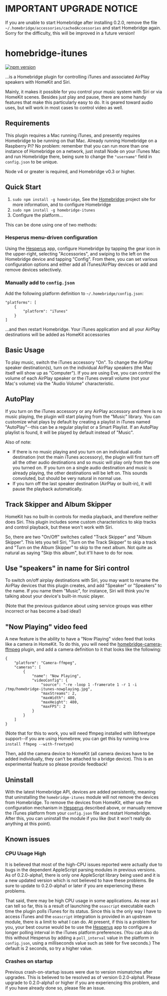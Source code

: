 # IMPORTANT UPGRADE NOTICE

If you are unable to start Homebridge after installing 0.2.0, remove the file `~/.homebridge/accessories/cachedAccessories` and start Homebridge again. Sorry for the difficulty, this will be improved in a future version!

# homebridge-itunes

[![npm version](https://badge.fury.io/js/homebridge-itunes.svg)](https://badge.fury.io/js/homebridge-itunes)


...is a Homebridge plugin for controlling iTunes and associated AirPlay speakers with HomeKit and Siri.

Mainly, it makes it possible for you control your music system with Siri or via HomeKit scenes. Besides just play and pause, there are some handy features that make this particularly easy to do. It is geared toward audio uses, but will work in most cases to control video as well.

## Requirements

This plugin requires a Mac running iTunes, and presently requires Homebridge to be running on that Mac. Already running Homebridge on a Raspberry Pi? No problem: remember that you can run more than one instance of Homebridge on a network, just install Node on your iTunes Mac and run Homebridge there, being sure to change the `"username"` field in `config.json` to be unique.

Node v4 or greater is required, and Homebridge v0.3 or higher.

## Quick Start

1. `sudo npm install -g homebridge`, See the [Homebridge](https://github.com/nfarina/homebridge) project site for more information, and to configure Homebridge
2. `sudo npm install -g homebridge-itunes`
3. Configure the platform...

This can be done using one of two methods:

### Hesperus menu-driven configuration

Using the [Hesperus](https://itunes.apple.com/us/app/hesperus/id969348892?mt=8) app, configure Homebridge by tapping the gear icon in the upper-right, selecting "Accessories", and swiping to the left on the Homebridge device and tapping "Config". From there, you can set various configuration options and either add all iTunes/AirPlay devices or add and remove devices selectively.

### Manually add to `config.json`

Add the following platform definition to `~/.homebridge/config.json`:

```
"platforms": [
    {
        "platform": "iTunes"
    }
]
```

...and then restart Homebridge. Your iTunes application and all your AirPlay destinations will be added as HomeKit accessories

## Basic Usage

To play music, switch the iTunes accessory "On". To change the AirPlay speaker destination(s), turn on the individual AirPlay speakers (the Mac itself will show up as "Computer"). If you are using Eve, you can control the volume of each AirPlay speaker or the iTunes overall volume (not your Mac's volume) via the "Audio Volume" characteristic.

## AutoPlay

If you turn on the iTunes accessory or any AirPlay accessory and there is no music playing, the plugin will start playing from the "Music" library. You can customize what plays by default by creating a playlist in iTunes named "AutoPlay"--this can be a regular playlist or a Smart Playlist. If an AutoPlay playlist is found, it will be played by default instead of "Music".

Also of note:

* If there is no music playing and you turn on an individual audio destination (not the main iTunes accessory), the plugin will first turn off all the other audio destinations and so music will play only from the one you turned on. If you turn on a single audio destination and music is already playing, the other destinations will be left on. This sounds convoluted, but should be very natural in normal use.
* If you turn off the last speaker destination (AirPlay or built-in), it will pause the playback automatically.

## Track Skipper and Album Skipper

HomeKit has no built-in controls for media playback, and therefore neither does Siri. This plugin includes some custom characteristics to skip tracks and control playback, but these won't work with Siri.

So, there are two "On/Off" switches called "Track Skipper" and "Album Skipper". This lets you tell Siri, "Turn on the Track Skipper" to skip a track and "Turn on the Album Skipper" to skip to the next album. Not quite as natural as saying "Skip this album", but it'll have to do for now.

## Use "speakers" in name for Siri control

To switch on/off airplay destinations with Siri, you may want to rename the AirPlay devices that this plugin creates, and add "Speaker" or "Speakers" to the name. If you name them "Music", for instance, Siri will think you're talking about your device's built-in music player.

(Note that the previous guidance about using service groups was either incorrect or has become a bad idea!)

## "Now Playing" video feed

A new feature is the ability to have a "Now Playing" video feed that looks like a camera in HomeKit. To do this, you will need the  [homebridge-camera-ffmpeg](https://github.com/khaost/homebridge-camera-ffmpeg) plugin, and add a camera definition to it that looks like the following:

```
{
    "platform": "Camera-ffmpeg",
    "cameras": [
        {
            "name": "Now Playing",
            "videoConfig": {
                "source": "-re -loop 1 -framerate 1 -r 1 -i /tmp/homebridge-itunes-nowplaying.jpg",
                "maxStreams": 2,
                "maxWidth": 480,
                "maxHeight": 480,
                "maxFPS": 2
            }
        }
    ]
}
```

(Note that for this to work, you will need ffmpeg installed with libfreetype support--if you are using Homebrew, you can get this by running `brew install ffmpeg --with-freetype`)

Then, add the camera device to HomeKit (all camera devices have to be added individually, they can't be attached to a bridge device). This is an experimental feature so please provide feedback!

## Uninstall

With the latest Homebridge API, devices are added persistently, meaning that uninstalling the `homebridge-itunes` module will not remove the devices from Homebridge. To remove the devices from HomeKit, either use the configuration mechanism in [Hesperus](https://itunes.apple.com/us/app/hesperus/id969348892?mt=8) described above, or manually remove the iTunes platform from your `config.json` file and restart Homebridge. After this, you can uninstall the module if you like (but it won't really do anything at this point).

## Known issues

### CPU Usage High

It is believed that most of the high-CPU issues reported were actually due to bugs in the dependent AppleScript parsing modules in previous versions. As of 0.2.0-alpha1, there is only one AppleScript library being used and it is a new updated version which is not believed to have these problems. Be sure to update to 0.2.0-alpha1 or later if you are experiencing these problems.

That said, there may be high CPU usage in some applications. As near as I can tell so far, this is a result of launching the `osascript` executable each time the plugin polls iTunes for its status. Since this is the only way I have to access iTunes and the `osascript` integration is provided in an upstream module, there is a limit to what I can do. At present, if this is a problem for you, your best course would be to use the [Hesperus](https://itunes.apple.com/us/app/hesperus/id969348892?mt=8) app to configure a longer polling interval in the iTunes platform preferences. (You can also do this without Hesperus by adding a `poll_interval` value in the platform in `config.json`, using a milliseconds value such as `5000` for five seconds.) The default is 2 seconds, so try a higher value.

### Crashes on startup

Previous crash-on-startup issues were due to version mismatches after upgrades. This is believed to be resolved as of version 0.2.0-alpha1. Please upgrade to 0.2.0-alpha1 or higher if you are experiencing this problem, and if you have already done so, please file an issue.
